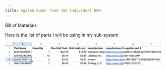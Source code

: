 ```yaml
---
title: Agilan Kumar Team 305 Individual BOM
---
```

Bill of Materials

Here is the list of parts I will be using in my sub-system

![BOM Image](images/BOM2.png)
